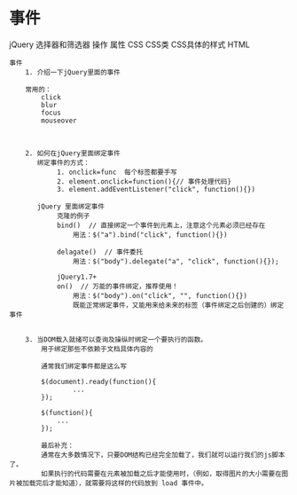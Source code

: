 # 事件

jQuery
    选择器和筛选器
    操作
        属性
        CSS
            CSS类
            CSS具体的样式
        HTML

    事件
        1. 介绍一下jQuery里面的事件

        常用的：
            click
            blur
            focus
            mouseover



        2. 如何在jQuery里面绑定事件
           绑定事件的方式：
                1. onclick=func  每个标签都要手写
                2. element.onclick=function(){// 事件处理代码}
                3. element.addEventListener("click", function(){})

           jQuery 里面绑定事件
                克隆的例子
                bind()  // 直接绑定一个事件到元素上，注意这个元素必须已经存在
                    用法：$("a").bind("click", function(){})

                delagate()  // 事件委托
                    用法：$("body").delegate("a", "click", function(){});

                jQuery1.7+
                on()  // 万能的事件绑定，推荐使用！
                    用法：$("body").on("click", "", function(){})
                    既能正常绑定事件，又能用来给未来的标签（事件绑定之后创建的）绑定事件


        3. 当DOM载入就绪可以查询及操纵时绑定一个要执行的函数。
            用于绑定那些不依赖于文档具体内容的

            通常我们绑定事件都是这么写

            $(document).ready(function(){
                    ...
            });

            $(function(){
                ...
            });

            最后补充：
            通常在大多数情况下，只要DOM结构已经完全加载了，我们就可以运行我们的js脚本了。
            如果执行的代码需要在元素被加载之后才能使用时，（例如，取得图片的大小需要在图片被加载完后才能知道），就需要将这样的代码放到 load 事件中。

